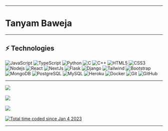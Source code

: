 <hr />

# Tanyam Baweja

<hr />

<!-- Techonlogy Sheilds -->
<!-- https://shields.io/badge/-<lable>-<color>?style=flat&logo=<logo name from simple icons> -->
## ⚡ Technologies
![JavaScript](https://img.shields.io/badge/-JavaScript-black?style=flat&logo=javascript)
![TypeScript](https://img.shields.io/badge/-TypeScript-00446e?style=flat&logo=typescript)
![Python](https://img.shields.io/badge/-Python-black?style=flat&logo=Python)
![C](https://img.shields.io/badge/-C-00599C?style=flat&logo=c)
![C++](https://img.shields.io/badge/-C++-00599C?style=flat&logo=cplusplus)
![HTML5](https://img.shields.io/badge/-HTML5-E34F26?style=flat&logo=html5&logoColor=white)
![CSS3](https://img.shields.io/badge/-CSS3-1572B6?style=flat&logo=css3)
![Nodejs](https://img.shields.io/badge/-Nodejs-black?style=flat&logo=Node.js)
![React](https://img.shields.io/badge/-React-black?style=flat&logo=react)
![NextJs](https://img.shields.io/badge/-NextJs-black?style=flat&logo=nextdotjs)
![Flask](https://img.shields.io/badge/-Flask-black?style=flat&logo=flask)
![Django](https://img.shields.io/badge/-Django-092E20?style=flat&logo=django)
![Tailwind](https://img.shields.io/badge/-Tailwind-blue?style=flat&logo=tailwindcss)
![Bootstrap](https://img.shields.io/badge/-Bootstrap-563D7C?style=flat&logo=bootstrap)
![MongoDB](https://img.shields.io/badge/-MongoDB-black?style=flat&logo=mongodb)
![PostgreSQL](https://img.shields.io/badge/-PostgreSQL-336791?style=flat&logo=postgresql)
![MySQL](https://img.shields.io/badge/-MySQL-black?style=flat&logo=mysql)
![Heroku](https://img.shields.io/badge/-Heroku-430098?style=flat&logo=heroku)
![Docker](https://img.shields.io/badge/-Docker-black?style=flat&logo=docker)
![Git](https://img.shields.io/badge/-Git-black?style=flat&logo=git)
![GitHub](https://img.shields.io/badge/-GitHub-181717?style=flat&logo=github)


<hr />

<!-- Custom Personalized stats -->
<!-- https://github.com/anuraghazra/github-readme-stats -->
<a href="https://github.com/t4nae">
  <img align="center" src="https://github-readme-stats.vercel.app/api/top-langs/?username=t4nae&layout=compact&theme=transparent" />
  <br />
  <br />
  <img align="center" src="https://github-readme-stats.vercel.app/api?username=T4nae&theme=transparent&show_icons=true&rank_icon=github&hide=stars" />
</a>
<br />
<br />
<a href="https://wakatime.com/@T4nae">
  <img align="center"  src="https://github-readme-stats.vercel.app/api/wakatime?username=T4nae&layout=compact&theme=transparent" />
</a>
<br />
<br />
<a href="https://wakatime.com/@9c7edb95-27d6-44f8-820b-9c30da8cbd08">
   <img src="https://wakatime.com/badge/user/9c7edb95-27d6-44f8-820b-9c30da8cbd08.svg" alt="Total time coded since Jan 4 2023" />
</a>
<hr />
